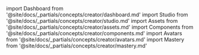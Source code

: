 import Dashboard from '@site/docs/_partials/concepts/creator/dashboard.md'
import Studio from '@site/docs/_partials/concepts/creator/studio.md'
import Assets from '@site/docs/_partials/concepts/creator/assets.md'
import Components from '@site/docs/_partials/concepts/creator/components.md'
import Avatars from '@site/docs/_partials/concepts/creator/avatars.md'
import Mastery from '@site/docs/_partials/concepts/creator/mastery.md'

<!-- core -->
<Dashboard />

<!-- core and advanced -->
<Studio />
<Assets />

<!-- advanced only -->
<Components />
<Avatars />

<!-- mastery -->
<Mastery />




<!-- Concepts List  (isolated from guided steps)
# Core
## Dashboard    -> (new)
Project Management
  Installing Projects
  Scene Management
Admin Panel
Tutorial Tracks
## Studio
### Material Editor
(viewer+editor)


## Assets
Prefabs	
Kits
Lights
LookDev Presets  (name TBD)
### Scripts
- [ ] Animation Triggers
  - [ ] (tut step) Move object
  - [ ] (tut step) Scale object
  - [ ] (tut step) Change color
- [ ] (not yet) Animation Timeline
  - [ ] Keying
- [ ] URL redirect
- [ ] Ecommerce
### Lighting / Look Dev
Environment Map
Environment Map Baker
Lightmaps
Lightmaps Baker

### CMS
User Library
Assets Packs  (Starter Packs/kits)
Assets Panel
Assets Panel Search
Assets Panel Categories
### Scene
Scene Building
Ground Plane
#### Skybox
Cubemap
Time of Day (Procedural)
### Optimization
On Import
On Publish
Compression
Dynamic Loading
Variants & LODs


# Advanced
## Studio
- [ ] Snapping
- [ ] Non-default UI layout
- [ ] Gizmos
- [ ] Switch origin
- [ ] Switch obj reference space
- [ ] Validation/Debug
  - [ ] Tilde menu
  - [ ] How to use stats
    - [ ] Upper limits of drawcalls
    - [ ] Upper limits of triangles
    - [ ] What are drawcalls/etc
    - [ ] Budgets: Not go over the limits, what are they
  - [ ] Debug helpers
    - [ ] Physics helpers
    - ...
- [ ] Graphics Basics: Glossary and gamedev concepts

## Assets
- [ ] Budgets
- [ ] Optimization
  - [ ] Variants & LODs
  - [ ] Dynamic Loading
  - [ ] Compression
### Web Formats
- [ ] ee.GLTF + Extensions
  - [ ] Hierarchy
  - [ ] Model components
  - [ ] gltf vs glb
- [ ] KTX
- [ ] UVOL
- [ ] Streaming (Video/Audio)
### Important Components
- [ ] Text
- [ ] Camera
- [ ] Animations
#### Model Component
- [ ] Animations
- [ ] Custom Materials  (Editing, Setting them up)
#### Transform Component
Origin Point

## Avatars
- [ ] Emotes
- [ ] Mocap
- [ ] Custom Avatars  (currently hardcoded)


# Mastery
Project Management
  - [ ] GitHub Docs
  - [ ] Team sync tools
Model Checkers (websites)
Visualscript
GLTF hierarchies  (maybe: relationship to USD)
-->
